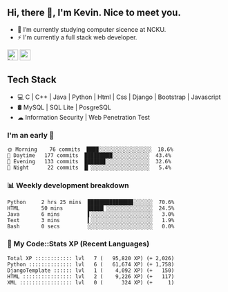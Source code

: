 ## Hi, there 👋, I'm Kevin. Nice to meet you.

- 🌱 I’m currently studying computer sicence at NCKU.
- ⚡ I'm currently a full stack web developer.

<a href="https://www.linkedin.com/in/kevin12686/"><img alt="LinkedIn" src="https://img.shields.io/badge/linkedin%20-%230077B5.svg?&style=for-the-badge&logo=linkedin&logoColor=white" height=25></a>
<a href="https://www.instagram.com/kevin12686/"><img src="https://img.shields.io/badge/instagram-3f729b?&style=for-the-badge&logo=instagram&logoColor=white" height=25></a>

## Tech Stack

* 💻 C | C++ | Java | Python | Html | Css | Django | Bootstrap | Javascript
* 🛢️ MySQL | SQL Lite | PosgreSQL
* ☁ Information Security | Web Penetration Test

### I'm an early 🐤

<!-- early_bird start -->

```text
🌞 Morning    76 commits  ███▉░░░░░░░░░░░░░░░░░  18.6%
🌆 Daytime   177 commits  █████████░░░░░░░░░░░░  43.4%
🌃 Evening   133 commits  ██████▊░░░░░░░░░░░░░░  32.6%
🌙 Night      22 commits  █▏░░░░░░░░░░░░░░░░░░░   5.4%
```

<!-- early_bird end -->

### 📊 Weekly development breakdown

<!-- code_time start -->

```text
Python     2 hrs 25 mins  ██████████████▊░░░░░░  70.6%
HTML       50 mins        █████▏░░░░░░░░░░░░░░░  24.5%
Java       6 mins         ▌░░░░░░░░░░░░░░░░░░░░   3.0%
Text       3 mins         ▍░░░░░░░░░░░░░░░░░░░░   1.9%
Bash       0 secs         ░░░░░░░░░░░░░░░░░░░░░   0.0%
```

<!-- code_time end -->

### 🧰 My Code::Stats XP (Recent Languages)

<!-- codestats start -->

```text
Total XP :::::::::::: lvl   7 (   95,820 XP) (+ 2,026)
Python :::::::::::::: lvl   6 (   61,674 XP) (+ 1,758)
DjangoTemplate :::::: lvl   1 (    4,092 XP) (+   150)
HTML :::::::::::::::: lvl   2 (    9,226 XP) (+   117)
XML ::::::::::::::::: lvl   0 (      324 XP) (+     1)
```

<!-- codestats end -->
